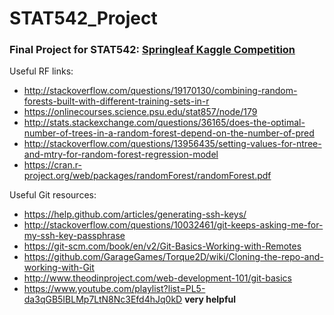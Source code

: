 # STAT542_Project
### Final Project for STAT542: [Springleaf Kaggle Competition](https://www.kaggle.com/c/springleaf-marketing-response)

Useful RF links:
- http://stackoverflow.com/questions/19170130/combining-random-forests-built-with-different-training-sets-in-r
- https://onlinecourses.science.psu.edu/stat857/node/179
- http://stats.stackexchange.com/questions/36165/does-the-optimal-number-of-trees-in-a-random-forest-depend-on-the-number-of-pred
- http://stackoverflow.com/questions/13956435/setting-values-for-ntree-and-mtry-for-random-forest-regression-model
- https://cran.r-project.org/web/packages/randomForest/randomForest.pdf
  	
Useful Git resources:
- https://help.github.com/articles/generating-ssh-keys/
- http://stackoverflow.com/questions/10032461/git-keeps-asking-me-for-my-ssh-key-passphrase
- https://git-scm.com/book/en/v2/Git-Basics-Working-with-Remotes
- https://github.com/GarageGames/Torque2D/wiki/Cloning-the-repo-and-working-with-Git
- http://www.theodinproject.com/web-development-101/git-basics
- https://www.youtube.com/playlist?list=PL5-da3qGB5IBLMp7LtN8Nc3Efd4hJq0kD **very helpful**

  
  

